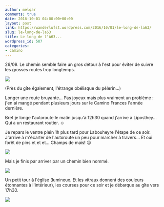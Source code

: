 ```yaml
---
author: melqar
comments: true
date: 2016-10-01 04:00:00+00:00
layout: post
link: https://wanderlufst.wordpress.com/2016/10/01/le-long-de-la63/
slug: le-long-de-la63
title: Le long de l'A63...
wordpress_id: 587
categories:
- camino
---
```


26/09. Le chemin semble faire un gros détour à l'est pour éviter de suivre les grosses routes trop longtemps.

[![](http://wanderlufst.files.wordpress.com/2016/09/wp-image-1315103966jpg.jpg)](http://wanderlufst.files.wordpress.com/2016/09/wp-image-1315103966jpg.jpg)

(Près du gîte également, l'étrange obélisque du pélerin...)

Longer une route bruyante... Pas joyeux mais plus vraiment un problème : j'en ai mangé pendant plusieurs jours sur le Camino Frances l'année dernière.

Bref je longe l'autoroute le matin jusqu'à 12h30 quand j'arrive à Liposthey... Qui a un restaurant routier. ☺

Je repars le ventre plein 1h plus tard pour Labouheyre l'étape de ce soir. J'arrive à m'écarter de l'autoroute un peu pour marcher à travers... Et oui forêt de pins et et et... Champs de maïs! 😥

[![](http://wanderlufst.files.wordpress.com/2016/09/wp-image-225286555jpg.jpg)](http://wanderlufst.files.wordpress.com/2016/09/wp-image-225286555jpg.jpg)

Mais je finis par arriver par un chemin bien nommé.

[![](http://wanderlufst.files.wordpress.com/2016/09/wp-image-160354073jpg.jpg)](http://wanderlufst.files.wordpress.com/2016/09/wp-image-160354073jpg.jpg)

Un petit tour à l'église (lumineux. Et les vitraux donnent des couleurs étonnantes à l'intérieur), les courses pour ce soir et je débarque au gîte vers 17h30.

[![](http://wanderlufst.files.wordpress.com/2016/09/wp-image-1643190959jpg.jpg)](http://wanderlufst.files.wordpress.com/2016/09/wp-image-1643190959jpg.jpg)
